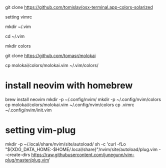 git clone https://github.com/tomislav/osx-terminal.app-colors-solarized

setting vimrc

mkdir ~/.vim

cd ~/.vim

mkdir colors

git clone https://github.com/tomasr/molokai

cp molokai/colors/molokai.vim ~/.vim/colors/

# install neovim with homebrew
brew install neovim
mkdir -p ~/.config/nvim/
mkdir -p ~/.config/nvim/colors
cp molokai/colors/molokai.vim ~/.config/nvim/colors
cp .vimrc ~/.config/nvim/init.vim

# setting vim-plug
mkdir -p ~/.local/share/nvim/site/autoload/
sh -c 'curl -fLo "${XDG_DATA_HOME:-$HOME/.local/share}"/nvim/site/autoload/plug.vim --create-dirs https://raw.githubusercontent.com/junegunn/vim-plug/master/plug.vim'
